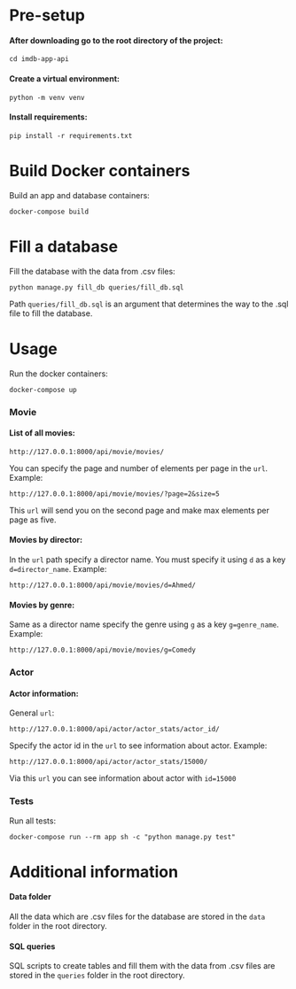 # Pre-setup

#### After downloading go to the root directory of the project:

```
cd imdb-app-api
```

#### Create a virtual environment:

```
python -m venv venv
```

#### Install requirements:

```
pip install -r requirements.txt
```

# Build Docker containers

Build an app and database containers:

```
docker-compose build
```

# Fill a database

Fill the database with the data from .csv files:

```
python manage.py fill_db queries/fill_db.sql
```
Path ```queries/fill_db.sql``` is an argument that determines the way to the .sql file to fill the database.

# Usage

Run the docker containers:

```
docker-compose up
```

### Movie

#### List of all movies:

```
http://127.0.0.1:8000/api/movie/movies/
```

You can specify the page and number of elements per page in the `url`. Example:

```
http://127.0.0.1:8000/api/movie/movies/?page=2&size=5
```

This `url` will send you on the second page and make max elements per page as five.

#### Movies by director:

In the `url` path specify a director name. You must specify it using `d` as a key `d=director_name`. Example:

```
http://127.0.0.1:8000/api/movie/movies/d=Ahmed/
```

#### Movies by genre:

Same as a director name specify the genre using `g` as a key `g=genre_name`. Example:

```
http://127.0.0.1:8000/api/movie/movies/g=Comedy
```

### Actor

#### Actor information:

General `url`:

```
http://127.0.0.1:8000/api/actor/actor_stats/actor_id/
```

Specify the actor id in the `url` to see information about actor. Example:

```
http://127.0.0.1:8000/api/actor/actor_stats/15000/
```

Via this `url` you can see information about actor with `id=15000`

### Tests
Run all tests:
```
docker-compose run --rm app sh -c "python manage.py test"
```

# Additional information

#### Data folder

All the data which are .csv files for the database are stored in the `data` folder in the root directory.

#### SQL queries

SQL scripts to create tables and fill them with the data from .csv files are stored in the `queries` folder in the root directory.
